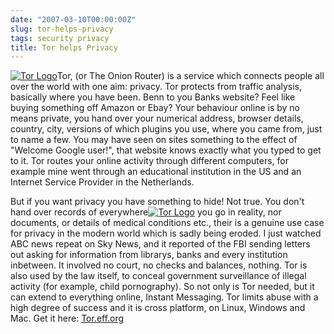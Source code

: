 ```yaml
---
date: "2007-03-10T00:00:00Z"
slug: tor-helps-privacy
tags: security privacy
title: Tor helps Privacy
---
```


[![Tor
Logo](http://img89.imageshack.us/img89/3386/efftorlogo400x282kw9.jpg "Tor Logo")](http://img89.imageshack.us/my.php?image=efftorlogo400x282kw9.jpg "Tor Logo")Tor,
(or The Onion Router) is a service which connects people all over the
world with one aim: privacy. Tor protects from traffic analysis,
basically where you have been. Benn to you Banks website? Feel like
buying something off Amazon or Ebay? Your behaviour online is by no
means private, you hand over your numerical address, browser details,
country, city, versions of which plugins you use, where you came from,
just to name a few. You may have seen on sites something to the effect
of "Welcome Google user!", that website knows exactly what you typed to
get to it. Tor routes your online activity through different computers,
for example mine went through an educational institution in the US and
an Internet Service Provider in the Netherlands.  
  
But if you want privacy you have something to hide! Not true. You don't
hand over records of everywhere[![Tor
Logo](http://img207.imageshack.us/img207/4282/torlogost0.png "Tor Logo")](http://img207.imageshack.us/my.php?image=torlogost0.png "Tor Logo")
you go in reality, nor documents, or details of medical conditions etc.,
their is a genuine use case for privacy in the modern world which is
sadly being eroded. I just watched ABC news repeat on Sky News, and it
reported of the FBI sending letters out asking for information from
librarys, banks and every institution inbetween. It involved no court,
no checks and balances, nothing. Tor is also used by the law itself, to
conceal government surveillance of illegal activity (for example, child
pornography). So not only is Tor needed, but it can extend to everything
online, Instant Messaging. Tor limits abuse with a high degree of
success and it is cross platform, on Linux, Windows and Mac. Get it
here: [Tor.eff.org](http://tor.eff.org/download.html.en "TOR")

